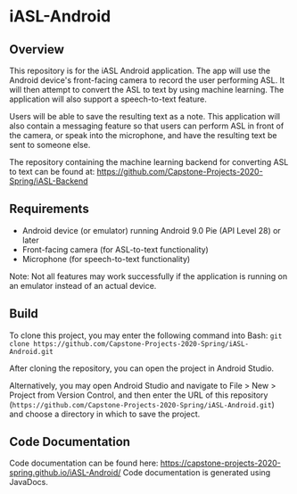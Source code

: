 # iASL-Android

## Overview
This repository is for the iASL Android application. The app will use the Android device's front-facing camera to record the user performing ASL. It will then attempt to convert the ASL to text by using machine learning. The application will also support a speech-to-text feature.

Users will be able to save the resulting text as a note. This application will also contain a messaging feature so that users can perform ASL in front of the camera, or speak into the microphone, and have the resulting text be sent to someone else.

The repository containing the machine learning backend for converting ASL to text can be found at: https://github.com/Capstone-Projects-2020-Spring/iASL-Backend

## Requirements
* Android device (or emulator) running Android 9.0 Pie (API Level 28) or later
* Front-facing camera (for ASL-to-text functionality)
* Microphone (for speech-to-text functionality)

Note: Not all features may work successfully if the application is running on an emulator instead of an actual device.

## Build
To clone this project, you may enter the following command into Bash: `git clone https://github.com/Capstone-Projects-2020-Spring/iASL-Android.git`

After cloning the repository, you can open the project in Android Studio.

Alternatively, you may open Android Studio and navigate to File > New > Project from Version Control, and then enter the URL of this repository (`https://github.com/Capstone-Projects-2020-Spring/iASL-Android.git`) and choose a directory in which to save the project.

## Code Documentation
Code documentation can be found here: https://capstone-projects-2020-spring.github.io/iASL-Android/
Code documentation is generated using JavaDocs.
